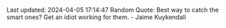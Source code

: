 Last updated: 2024-04-05 17:14:47
Random Quote: Best way to catch the smart ones? Get an idiot working for them. - Jaime Kuykendall
